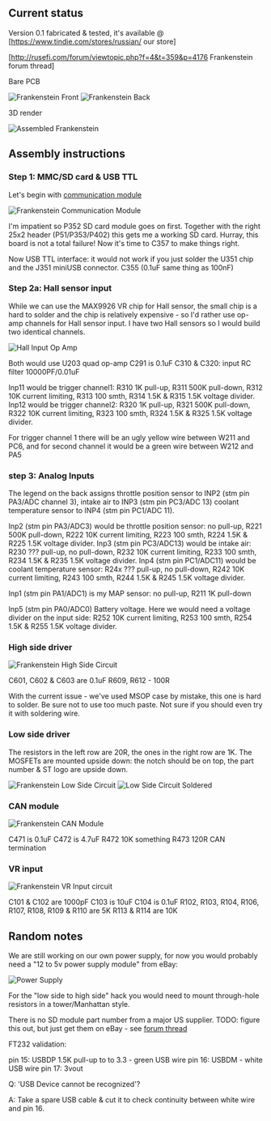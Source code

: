 ## Current status
Version 0.1 fabricated & tested, it's available @ [https://www.tindie.com/stores/russian/ our store]

[http://rusefi.com/forum/viewtopic.php?f=4&t=359&p=4176 Frankenstein forum thread]


Bare PCB

![Frankenstein Front](Hardware/Frankenstein/Frankenstein_v01_front.jpg)
![Frankenstein Back](Hardware/Frankenstein/Frankenstein_v01_back.jpg)

3D render

![Assembled Frankenstein](Hardware/Frankenstein/F_assembled.jpg)

## Assembly instructions

### Step 1: MMC/SD card & USB TTL

Let's begin with [communication module](http://rusefi.com/forum/viewtopic.php?t=215)

![Frankenstein Communication Module](Hardware/Frankenstein/comm_module.png)

I'm impatient so P352 SD card module goes on first. Together with the right 25x2 header (P51/P353/P402) this gets me a working SD card. Hurray, this board is not a total failure! Now it's time to C357 to make things right.

Now USB TTL interface: it would not work if you just solder the U351 chip and the J351 miniUSB connector. 
C355 (0.1uF same thing as 100nF)

### Step 2a: Hall sensor input
While we can use the MAX9926 VR chip for Hall sensor, the small chip is a hard to solder and the chip is relatively expensive - so I'd rather use op-amp channels for Hall sensor input. I have two Hall sensors so I would build two identical channels.

![Hall Input Op Amp](Hardware/Frankenstein/hall_input_op_amp.png)

Both would use U203 quad op-amp
C291 is 0.1uF
C310 & C320: input RC filter 10000PF/0.01uF

Inp11 would be trigger channel1: R310 1K pull-up, R311 500K pull-down, R312 10K current limiting, R313 100 smth, R314 1.5K & R315 1.5K voltage divider.
Inp12 would be trigger channel2: R320 1K pull-up, R321 500K pull-down, R322 10K current limiting, R323 100 smth, R324 1.5K & R325 1.5K voltage divider.

For trigger channel 1 there will be an ugly yellow wire between W211 and PC6, and for second channel it would be a green wire between W212 and PA5

### step 3: Analog Inputs

The legend on the back assigns throttle position sensor to INP2 (stm pin PA3/ADC channel 3), intake air to INP3 (stm pin PC3/ADC 13) coolant temperature sensor to INP4 (stm pin PC1/ADC 11).

Inp2 (stm pin PA3/ADC3) would be throttle position sensor: no pull-up, R221 500K pull-down, R222 10K current limiting, R223 100 smth, R224 1.5K & R225 1.5K voltage divider.
Inp3 (stm pin PC3/ADC13) would be intake air: R230 ??? pull-up, no pull-down, R232 10K current limiting, R233 100 smth, R234 1.5K & R235 1.5K voltage divider.
Inp4 (stm pin PC1/ADC11) would be coolant temperature sensor: R24x ??? pull-up, no pull-down, R242 10K current limiting, R243 100 smth, R244 1.5K & R245 1.5K voltage divider.


Inp1 (stm pin PA1/ADC1) is my MAP sensor: no pull-up, R211 1K pull-down

Inp5 (stm pin PA0/ADC0) Battery voltage. Here we would need a voltage divider on the input side: 
R252 10K current limiting, R253 100 smth, R254 1.5K & R255 1.5K voltage divider.

### High side driver

![Frankenstein High Side Circuit](Hardware/Frankenstein/high_side.png)

C601, C602 & C603 are 0.1uF
R609, R612 - 100R

With the current issue - we've used MSOP case by mistake, this one is hard to solder. Be sure not to use too much paste. Not sure if you should even try it with soldering wire.

### Low side driver
The resistors in the left row are 20R, the ones in the right row are 1K.
The MOSFETs are mounted upside down: the notch should be on top, the part number & ST logo are upside down.

![Frankenstein Low Side Circuit](Hardware/Frankenstein/low_side.png)
![Low Side Circuit Soldered](Hardware/Frankenstein/low_side_soldered.jpg)

### CAN module

![Frankenstein CAN Module](Hardware/Frankenstein/can_module.png)

C471 is 0.1uF
C472 is 4.7uF
R472 10K something
R473 120R CAN termination


### VR input

![Frankenstein VR Input circuit](Hardware/Frankenstein/vr_input.png)

C101 & C102 are 1000pF
C103 is 10uF
C104 is 0.1uF
R102, R103, R104, R106, R107, R108, R109 & R110 are 5K
R113 & R114 are 10K

## Random notes
We are still working on our own power supply, for now you would probably need a "12 to 5v power supply module" from eBay:

![Power Supply](Hardware/Frankenstein/power_supply_3A.jpg)

For the "low side to high side" hack you would need to mount through-hole resistors in a tower/Manhattan style.

There is no SD module part number from a major US supplier. TODO: figure this out, but just get them on eBay - see [forum thread](http://rusefi.com/forum/viewtopic.php?f=4&t=215&start=10#p4896)

FT232 validation:

pin 15: USBDP 1.5K pull-up to to 3.3 - green USB wire
pin 16: USBDM - white USB wire
pin 17: 3vout 


Q: 'USB Device cannot be recognized'? 

A: Take a spare USB cable & cut it to check continuity between white wire and pin 16.
